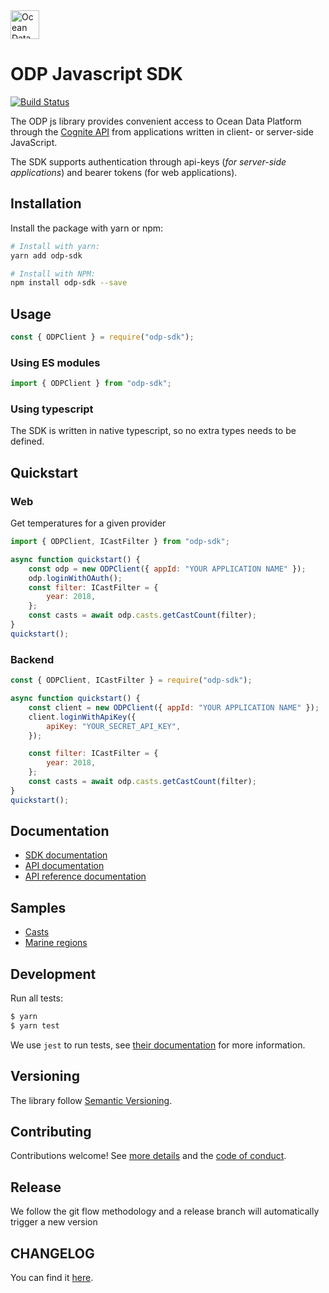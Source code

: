 <a href="https://www.oceandata.earth/">
<img src="https://stdevloginsitecdnendpoint.azureedge.net/assets/images/odp-logo-symbol.svg" width="auto" height="46px" alt="Ocean Data Foundation Logo" title="Ocean Data Foundation"> </a>

# ODP Javascript SDK

[![Build Status](https://dev.azure.com/oceandatafoundation/ODP/_apis/build/status/ODP-JavaScript-SDK-CI?branchName=master)](https://dev.azure.com/oceandatafoundation/ODP/_build/latest?definitionId=10&branchName=master)

The ODP js library provides convenient access to Ocean Data Platform through the [Cognite API](https://doc.cognitedata.com/dev/) from
applications written in client- or server-side JavaScript.

The SDK supports authentication through api-keys (_for server-side applications_) and bearer tokens (for web applications).

## Installation

Install the package with yarn or npm:

```sh
# Install with yarn:
yarn add odp-sdk

# Install with NPM:
npm install odp-sdk --save
```

## Usage

```js
const { ODPClient } = require("odp-sdk");
```

### Using ES modules

```js
import { ODPClient } from "odp-sdk";
```

### Using typescript

The SDK is written in native typescript, so no extra types needs to be defined.

## Quickstart

### Web

Get temperatures for a given provider

```js
import { ODPClient, ICastFilter } from "odp-sdk";

async function quickstart() {
	const odp = new ODPClient({ appId: "YOUR APPLICATION NAME" });
	odp.loginWithOAuth();
	const filter: ICastFilter = {
		year: 2018,
	};
	const casts = await odp.casts.getCastCount(filter);
}
quickstart();
```

### Backend

```js
const { ODPClient, ICastFilter } = require("odp-sdk");

async function quickstart() {
	const client = new ODPClient({ appId: "YOUR APPLICATION NAME" });
	client.loginWithApiKey({
		apiKey: "YOUR_SECRET_API_KEY",
	});

	const filter: ICastFilter = {
		year: 2018,
	};
	const casts = await odp.casts.getCastCount(filter);
}
quickstart();
```

## Documentation

-   [SDK documentation](./docs/README.md)
-   [API documentation](https://doc.cognitedata.com)
-   [API reference documentation](https://doc.cognitedata.com/api/v1)

## Samples

-   [Casts](./samples/casts.ts)
-   [Marine regions](./samples/marineRegions.ts)

## Development

Run all tests:

```sh
$ yarn
$ yarn test
```

We use `jest` to run tests, see [their documentation](https://github.com/facebook/jest) for more information.

## Versioning

The library follow [Semantic Versioning](https://semver.org/).

## Contributing

Contributions welcome! See [more details](./CONTRIBUTING.md) and the [code of conduct](./CODE_OF_CONDUCT.md).

## Release

We follow the git flow methodology and a release branch will automatically trigger a new version

## CHANGELOG

You can find it [here](./CHANGELOG.md).
